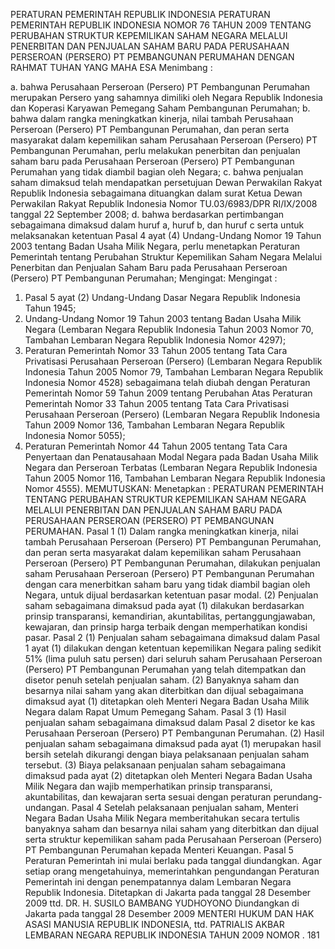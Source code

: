  PERATURAN PEMERINTAH REPUBLIK INDONESIA PERATURAN PEMERINTAH REPUBLIK INDONESIA NOMOR 76 TAHUN 2009 TENTANG PERUBAHAN STRUKTUR KEPEMILIKAN SAHAM NEGARA MELALUI PENERBITAN DAN PENJUALAN SAHAM BARU PADA PERUSAHAAN PERSEROAN (PERSERO) PT PEMBANGUNAN PERUMAHAN
DENGAN RAHMAT TUHAN YANG MAHA ESA
Menimbang :

a. bahwa Perusahaan Perseroan (Persero) PT Pembangunan Perumahan merupakan Persero yang sahamnya dimiliki oleh Negara Republik Indonesia dan Koperasi Karyawan Pemegang Saham Pembangunan Perumahan;
b. bahwa dalam rangka meningkatkan kinerja, nilai tambah Perusahaan Perseroan (Persero) PT Pembangunan Perumahan, dan peran serta masyarakat dalam kepemilikan saham Perusahaan Perseroan (Persero) PT Pembangunan Perumahan, perlu melakukan penerbitan dan penjualan saham baru pada Perusahaan Perseroan (Persero) PT Pembangunan Perumahan yang tidak diambil bagian oleh Negara;
c. bahwa penjualan saham dimaksud telah mendapatkan persetujuan Dewan Perwakilan Rakyat Republik Indonesia sebagaimana dituangkan dalam surat Ketua Dewan Perwakilan Rakyat Republik Indonesia Nomor TU.03/6983/DPR RI/IX/2008 tanggal 22 September 2008;
d. bahwa berdasarkan pertimbangan sebagaimana dimaksud dalam huruf a, huruf b, dan huruf c serta untuk melaksanakan ketentuan Pasal 4 ayat (4) Undang-Undang Nomor 19 Tahun 2003 tentang Badan Usaha Milik Negara, perlu menetapkan Peraturan Pemerintah tentang Perubahan Struktur Kepemilikan Saham Negara Melalui Penerbitan dan Penjualan Saham Baru pada Perusahaan Perseroan (Persero) PT Pembangunan Perumahan;
Mengingat:
Mengingat :

1. Pasal 5 ayat (2) Undang-Undang Dasar Negara Republik Indonesia Tahun 1945;
2. Undang-Undang Nomor 19 Tahun 2003 tentang Badan Usaha Milik Negara (Lembaran Negara Republik Indonesia Tahun 2003 Nomor 70, Tambahan Lembaran Negara Republik Indonesia Nomor 4297);
3. Peraturan Pemerintah Nomor 33 Tahun 2005 tentang Tata Cara Privatisasi Perusahaan Perseroan (Persero) (Lembaran Negara Republik Indonesia Tahun 2005 Nomor 79, Tambahan Lembaran Negara Republik Indonesia Nomor 4528) sebagaimana telah diubah dengan Peraturan Pemerintah Nomor 59 Tahun 2009 tentang Perubahan Atas Peraturan Pemerintah Nomor 33 Tahun 2005 tentang Tata Cara Privatisasi Perusahaan Perseroan (Persero) (Lembaran Negara Republik Indonesia Tahun 2009 Nomor 136, Tambahan Lembaran Negara Republik Indonesia Nomor 5055);
4. Peraturan Pemerintah Nomor 44 Tahun 2005 tentang Tata Cara Penyertaan dan Penatausahaan Modal Negara pada Badan Usaha Milik Negara dan Perseroan Terbatas (Lembaran Negara Republik Indonesia Tahun 2005 Nomor 116, Tambahan Lembaran Negara Republik Indonesia Nomor 4555).
MEMUTUSKAN:
 Menetapkan : PERATURAN PEMERINTAH TENTANG PERUBAHAN STRUKTUR KEPEMILIKAN SAHAM NEGARA MELALUI PENERBITAN DAN PENJUALAN SAHAM BARU PADA PERUSAHAAN PERSEROAN (PERSERO) PT PEMBANGUNAN PERUMAHAN.
Pasal 1
(1) Dalam rangka meningkatkan kinerja, nilai tambah Perusahaan Perseroan (Persero) PT Pembangunan Perumahan, dan peran serta masyarakat dalam kepemilikan saham Perusahaan Perseroan (Persero) PT Pembangunan Perumahan, dilakukan penjualan saham Perusahaan Perseroan (Persero) PT Pembangunan Perumahan dengan cara menerbitkan saham baru yang tidak diambil bagian oleh Negara, untuk dijual berdasarkan ketentuan pasar modal.
(2) Penjualan saham sebagaimana dimaksud pada ayat (1) dilakukan berdasarkan prinsip transparansi, kemandirian, akuntabilitas, pertanggungjawaban, kewajaran, dan prinsip harga terbaik dengan memperhatikan kondisi pasar.
Pasal 2
(1) Penjualan saham sebagaimana dimaksud dalam Pasal 1 ayat (1) dilakukan dengan ketentuan kepemilikan Negara paling sedikit 51% (lima puluh satu persen) dari seluruh saham Perusahaan Perseroan (Persero) PT Pembangunan Perumahan yang telah ditempatkan dan disetor penuh setelah penjualan saham.
(2) Banyaknya saham dan besarnya nilai saham yang akan diterbitkan dan dijual sebagaimana dimaksud ayat (1) ditetapkan oleh Menteri Negara Badan Usaha Milik Negara dalam Rapat Umum Pemegang Saham.
Pasal 3
(1) Hasil penjualan saham sebagaimana dimaksud dalam Pasal 2 disetor ke kas Perusahaan Perseroan (Persero) PT Pembangunan Perumahan.
(2) Hasil penjualan saham sebagaimana dimaksud pada ayat (1) merupakan hasil bersih setelah dikurangi dengan biaya pelaksanaan penjualan saham tersebut.
(3) Biaya pelaksanaan penjualan saham sebagaimana dimaksud pada ayat (2) ditetapkan oleh Menteri Negara Badan Usaha Milik Negara dan wajib memperhatikan prinsip transparansi, akuntabilitas, dan kewajaran serta sesuai dengan peraturan perundang-undangan.
Pasal 4
Setelah pelaksanaan penjualan saham, Menteri Negara Badan Usaha Milik Negara memberitahukan secara tertulis banyaknya saham dan besarnya nilai saham yang diterbitkan dan dijual serta struktur kepemilikan saham pada Perusahaan Perseroan (Persero) PT Pembangunan Perumahan kepada Menteri Keuangan.
Pasal 5
Peraturan Pemerintah ini mulai berlaku pada tanggal diundangkan.
Agar setiap orang mengetahuinya, memerintahkan pengundangan Peraturan Pemerintah ini dengan penempatannya dalam Lembaran Negara Republik Indonesia. Ditetapkan di Jakarta pada tanggal 28 Desember 2009 ttd. DR. H. SUSILO BAMBANG YUDHOYONO Diundangkan di Jakarta pada tanggal 28 Desember 2009 MENTERI HUKUM DAN HAK ASASI MANUSIA REPUBLIK INDONESIA, ttd. PATRIALIS AKBAR LEMBARAN NEGARA REPUBLIK INDONESIA TAHUN 2009 NOMOR . 181